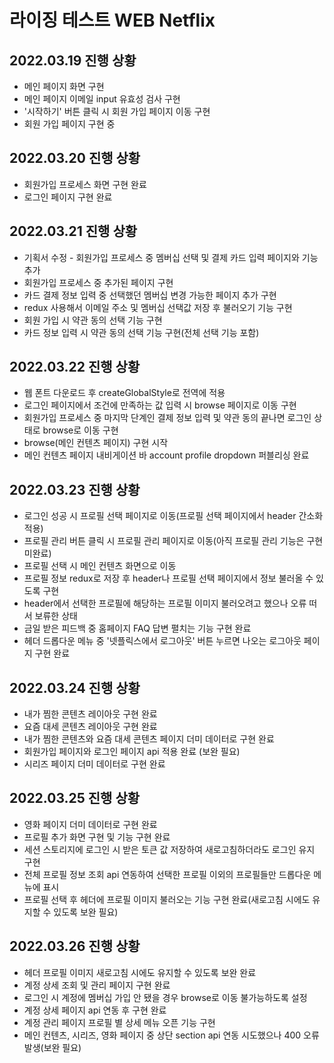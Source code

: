 # 라이징 테스트 WEB Netflix

## 2022.03.19 진행 상황

- 메인 페이지 화면 구현
- 메인 페이지 이메일 input 유효성 검사 구현
- '시작하기' 버튼 클릭 시 회원 가입 페이지 이동 구현
- 회원 가입 페이지 구현 중

## 2022.03.20 진행 상황

- 회원가입 프로세스 화면 구현 완료
- 로그인 페이지 구현 완료

## 2022.03.21 진행 상황

- 기획서 수정 - 회원가입 프로세스 중 멤버십 선택 및 결제 카드 입력 페이지와 기능 추가
- 회원가입 프로세스 중 추가된 페이지 구현
- 카드 결제 정보 입력 중 선택했던 멤버십 변경 가능한 페이지 추가 구현
- redux 사용해서 이메일 주소 및 멤버십 선택값 저장 후 불러오기 기능 구현
- 회원 가입 시 약관 동의 선택 기능 구현
- 카드 정보 입력 시 약관 동의 선택 기능 구현(전체 선택 기능 포함)

## 2022.03.22 진행 상황

- 웹 폰트 다운로드 후 createGlobalStyle로 전역에 적용
- 로그인 페이지에서 조건에 만족하는 값 입력 시 browse 페이지로 이동 구현
- 회원가입 프로세스 중 마지막 단계인 결제 정보 입력 및 약관 동의 끝나면 로그인 상태로 browse로 이동 구현
- browse(메인 컨텐츠 페이지) 구현 시작
- 메인 컨텐츠 페이지 내비게이션 바 account profile dropdown 퍼블리싱 완료

## 2022.03.23 진행 상황

- 로그인 성공 시 프로필 선택 페이지로 이동(프로필 선택 페이지에서 header 간소화 적용)
- 프로필 관리 버튼 클릭 시 프로필 관리 페이지로 이동(아직 프로필 관리 기능은 구현 미완료)
- 프로필 선택 시 메인 컨텐츠 화면으로 이동
- 프로필 정보 redux로 저장 후 header나 프로필 선택 페이지에서 정보 불러올 수 있도록 구현
- header에서 선택한 프로필에 해당하는 프로필 이미지 불러오려고 했으나 오류 떠서 보류한 상태
- 금일 받은 피드백 중 홈페이지 FAQ 답변 펼치는 기능 구현 완료
- 헤더 드롭다운 메뉴 중 '넷플릭스에서 로그아웃' 버튼 누르면 나오는 로그아웃 페이지 구현 완료

## 2022.03.24 진행 상황

- 내가 찜한 콘텐츠 레이아웃 구현 완료
- 요즘 대세 콘텐츠 레이아웃 구현 완료
- 내가 찜한 콘텐츠와 요즘 대세 콘텐츠 페이지 더미 데이터로 구현 완료
- 회원가입 페이지와 로그인 페이지 api 적용 완료 (보완 필요)
- 시리즈 페이지 더미 데이터로 구현 완료

## 2022.03.25 진행 상황

- 영화 페이지 더미 데이터로 구현 완료
- 프로필 추가 화면 구현 및 기능 구현 완료
- 세션 스토리지에 로그인 시 받은 토큰 값 저장하여 새로고침하더라도 로그인 유지 구현
- 전체 프로필 정보 조회 api 연동하여 선택한 프로필 이외의 프로필들만 드롭다운 메뉴에 표시
- 프로필 선택 후 헤더에 프로필 이미지 불러오는 기능 구현 완료(새로고침 시에도 유지할 수 있도록 보완 필요)

## 2022.03.26 진행 상황

- 헤더 프로필 이미지 새로고침 시에도 유지할 수 있도록 보완 완료
- 계정 상세 조회 및 관리 페이지 구현 완료
- 로그인 시 계정에 멤버십 가입 안 됐을 경우 browse로 이동 불가능하도록 설정
- 계정 상세 페이지 api 연동 후 구현 완료
- 계정 관리 페이지 프로필 별 상세 메뉴 오픈 기능 구현
- 메인 컨텐츠, 시리즈, 영화 페이지 중 상단 section api 연동 시도했으나 400 오류 발생(보완 필요)
